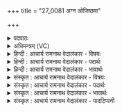 +++
title = "27_0081 अग्न ओजिष्ठमा"

+++
<details><summary>पदपाठः</summary>

अ꣡ग्ने꣢꣯। ओ꣡जि꣢꣯ष्ठम्। आ। भ꣣र। द्युम्न꣢म्। अ꣣स्म꣡भ्य꣢म्। अ꣣ध्रिगो। अध्रि। गो। प्र꣢। नः꣣। राये꣢। प꣡नी꣢꣯यसे। र꣡त्सि꣢꣯। वा꣡जा꣢꣯य। प꣡न्था꣢꣯म्। ८१।
</details>

<details><summary>अधिमन्त्रम् (VC)</summary>

- अग्निः
- गय आत्रेय
- अनुष्टुप्
- गान्धारः
- आग्नेयं काण्डम्
</details>

<details><summary>हिन्दी : आचार्य रामनाथ वेदालंकार - विषयः</summary>

प्रथम मन्त्र में अग्नि नाम से परमेश्वर, राजा और आचार्य से प्रार्थना की गयी है।
</details>

<details><summary>हिन्दी : आचार्य रामनाथ वेदालंकार - पदार्थः</summary>

पदार्थान्वय -  हे (अध्रिगो) बेरोक गतिवाले और अप्रविरुद्ध तेजवाले (अग्ने) अग्रनेता परमात्मन् राजन् और आचार्य ! आप (अस्मभ्यम्) हमारे लिए (ओजिष्ठम्) अतिशय ओजयुक्त, अतिप्रबल (द्युम्नम्) यश, तेज और अन्न (आ भर) प्रदान कीजिए। (नः) हमारे लिए (पनीयसे) अतिशय प्रशंसा के योग्य (राये) ऐहिक एवं पारमार्थिक धन की प्राप्ति के लिए और (वाजाय) शारीरिक एवं आध्यात्मिक बल की प्राप्ति के लिए (पन्थाम्) मार्ग को (प्र रत्सि) तैयार कीजिए ॥१॥ इस मन्त्र में अर्थश्लेष अलङ्कार है ॥१॥
</details>

<details><summary>हिन्दी : आचार्य रामनाथ वेदालंकार - भावार्थः</summary>

भावार्थ -  परमात्मा, राजा और विद्वान् आचार्य हमें उस सन्मार्ग का उपदेश करें, जिस पर चलते हुए हम प्रबल जगद्व्यापिनी कीर्ति को, अनतिक्रमणीय श्लाघ्य दीप्ति को, सकल भोज्य पदार्थों को, सोना-चाँदी-हीरे-मोती-मणि-गाय-पुत्र-पौत्र-रथ-महल-शस्त्रास्त्र-विद्या-धर्म-आरोग्य-चक्रवर्तीराज्य-मोक्ष आदि रूपवाले अनेक प्रकार के धन को और शारीरिक तथा आत्मिक बल को अपने पुरुषार्थ से व उनके अनुग्रह से प्राप्त कर लें ॥१॥
</details>

<details><summary>संस्कृत : आचार्य रामनाथ वेदालंकार - विषयः</summary>

अथाग्निनाम्ना परमेश्वरो नृपतिराचार्यश्च प्रार्थ्यते।
</details>

<details><summary>संस्कृत : आचार्य रामनाथ वेदालंकार - पदार्थः</summary>

पदार्थान्वय -  हे (अध्रिगो) अप्रतिहतगमन, अप्रतिहततेजस्क वा। अध्रि अधृतम् अनवरुद्धं यथा स्यात्तथा गच्छतीति अध्रिगुः। अध्रिगो अधृतगमन इति निरुक्तम्। ५।१०। यद्वा, अध्रयः अधृता गावः तेजः—किरणा यस्य सः। तत्संबुद्धौ अध्रिगो इति। (अग्ने) अग्रनेतः परमात्मन् राजन् आचार्य वा ! त्वम् (अस्मभ्यम्) अस्माकं कृते (ओजिष्ठम्) अतिशयेन ओजोयुक्तम्, अतिप्रबलम् (द्युम्नम्२) यशस्तेजोऽन्नं वा। द्युम्नं द्योततेः, यशो वाऽन्नं वा। निरु० ५।५। (आभर) आहर। (नः) अस्मभ्यम् (पनीयसे) अतिशयस्तुत्या। पण व्यवहारे स्तुतौ च। अतिशायने ईयसुन् प्रत्ययः। (राये) ऐहिकपारमार्थिकधनाय, (वाजाय) शारीरिकाध्यात्मिकबलाय च (पन्थाम्) पन्थानम् मार्गम् (प्र रत्सि३) प्र रद, प्रकृष्टतया विलिख, सज्जीकुरु। रद विलेखने, भ्वादिः। लोटि बहुलं छन्दसि अ० २।४।७३ इति शपो लुक्। सेर्हिकारादेशाभावश्छान्दसः।४ ॥१॥ अत्र श्लेषालङ्कारः ॥१॥
</details>

<details><summary>संस्कृत : आचार्य रामनाथ वेदालंकार - भावार्थः</summary>

भावार्थ -  परमात्मवन्नृपतिर्विद्वानाचार्यश्च तं सन्मार्गमस्मानुपदिशेद् यमनुसरन्तो वयं प्रबलां जगद्व्यापिनीं कीर्तिम्, अनतिक्रमणीयां श्लाघ्यां दीप्तिं, सकलान् भोज्यपदार्थान्, सुवर्णरजतहीरकमुक्ता- मणि-धेनु-पुत्र-पौत्र-रथ-प्रासाद-शस्त्रास्त्र-विद्याधर्मारोग्यचक्रवर्तिराज्य- मोक्षादिस्वरूपं विविधं धनं, दैहिकमात्मिकं च बलं स्वपुरुषार्थेन तदनुग्रहेण च प्राप्नुयाम ॥१॥
</details>

<details><summary>संस्कृत : आचार्य रामनाथ वेदालंकार - पादटिप्पनी</summary>

टिप्पनी -   १. ऋ० ५।१०।१ प्र नो राया परीणसा इति तृतीयः पादः। २. यशो धनं वा—इति ऋ० ५।१०।१ भाष्ये द०। ३. रत्सि। लडयं लोडर्थे द्रष्टव्यः। राहि। प्रकर्षेण देहीत्यर्थः—इति वि०। प्रकर्षेण विलिख, रदिर्विलेखनकर्मा। कुरु इत्यर्थः—इति भ०। ४. ऋग्भाष्ये दयानन्दर्षिणा मन्त्रोऽयं विद्वत्पक्षे व्याख्यातः।
</details>
